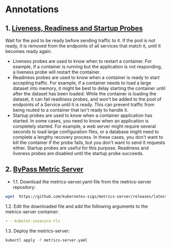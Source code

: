 # Annotations

## 1. [Liveness, Readiness and Startup Probes](https://kubernetes.io/docs/tasks/configure-pod-container/configure-liveness-readiness-startup-probes/)
Wait for the pod to be ready before sending traffic to it. If the pod is not ready, it is removed from the endpoints of all services that match it, until it becomes ready again.

-  Liveness probes are used to know when to restart a container. For example, if a container is running but the application is not responding, a liveness probe will restart the container.
- Readiness probes are used to know when a container is ready to start accepting traffic. For example, if a container needs to load a large dataset into memory, it might be best to delay starting the container until after the dataset has been loaded. While the container is loading the dataset, it can fail readiness probes, and won't be added to the pool of endpoints of a Service until it is ready. This can prevent traffic from being routed to a container that isn't ready to handle it.
- Startup probes are used to know when a container application has started. In some cases, you need to know when an application is completely started. For example, a web server might require several seconds to load large configuration files, or a database might need to complete a lengthy recovery process. In these cases, you don't want to kill the container if the probe fails, but you don't want to send it requests either. Startup probes are useful for this purpose. Readiness and liveness probes are disabled until the startup probe succeeds.

## 2. [ByPass Metric Server](https://github.com/kubernetes-sigs/metrics-server/issues/525)

- 1.1. Download the metrics-server.yaml file from the metrics-server repository:

```bash
wget  https://github.com/kubernetes-sigs/metrics-server/releases/latest/download/components.yaml 
```

1.2. Edit the downloaded file and add the following arguments to the metrics-server container:

```yaml 
- --kubelet-insecure-tls
```

1.3. Deploy the metrics-server:

```bash
kubectl apply -f metrics-server.yaml
```
